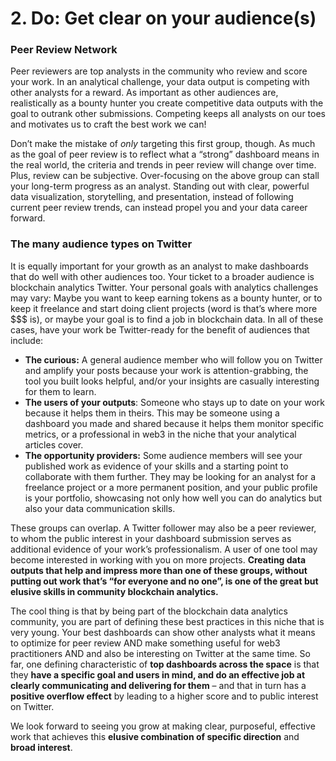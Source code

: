 # 2. Do: Get clear on your audience(s)

### **Peer Review Network**

Peer reviewers are top analysts in the community who review and score your work. In an analytical challenge, your data output is competing with other analysts for a reward. As important as other audiences are, realistically as a bounty hunter you create competitive data outputs with the goal to outrank other submissions. Competing keeps all analysts on our toes and motivates us to craft the best work we can!

Don’t make the mistake of _only_ targeting this first group, though. As much as the goal of peer review is to reflect what a “strong” dashboard means in the real world, the criteria and trends in peer review will change over time. Plus, review can be subjective. Over-focusing on the above group can stall your long-term progress as an analyst. Standing out with clear, powerful data visualization, storytelling, and presentation, instead of following current peer review trends, can instead propel you and your data career forward.

### **The many audience types on Twitter**

It is equally important for your growth as an analyst to make dashboards that do well with other audiences too. Your ticket to a broader audience is blockchain analytics Twitter. Your personal goals with analytics challenges may vary: Maybe you want to keep earning tokens as a bounty hunter, or to keep it freelance and start doing client projects (word is that’s where more \$$$ is), or maybe your goal is to find a job in blockchain data. In all of these cases, have your work be Twitter-ready for the benefit of audiences that include:

* **The curious:** A general audience member who will follow you on Twitter and amplify your posts because your work is attention-grabbing, the tool you built looks helpful, and/or your insights are casually interesting for them to learn.
* **The users of your outputs**: Someone who stays up to date on your work because it helps them in theirs. This may be someone using a dashboard you made and shared because it helps them monitor specific metrics, or a professional in web3 in the niche that your analytical articles cover.
* **The opportunity providers:** Some audience members will see your published work as evidence of your skills and a starting point to collaborate with them further. They may be looking for an analyst for a freelance project or a more permanent position, and your public profile is your portfolio, showcasing not only how well you can do analytics but also your data communication skills.

These groups can overlap. A Twitter follower may also be a peer reviewer, to whom the public interest in your dashboard submission serves as additional evidence of your work’s professionalism. A user of one tool may become interested in working with you on more projects. **Creating data outputs that help and impress more than one of these groups, without putting out work that’s “for everyone and no one”, is one of the great but elusive skills in community blockchain analytics.**

The cool thing is that by being part of the blockchain data analytics community, you are part of defining these best practices in this niche that is very young. Your best dashboards can show other analysts what it means to optimize for peer review AND make something useful for web3 practitioners AND and also be interesting on Twitter at the same time. So far, one defining characteristic of **top dashboards across the space** is that they **have a specific goal and users in mind, and do an effective job at clearly communicating and delivering for them** – and that in turn has a **positive overflow effect** by leading to a higher score and to public interest on Twitter.

We look forward to seeing you grow at making clear, purposeful, effective work that achieves this **elusive combination of specific direction** and **broad interest**.
